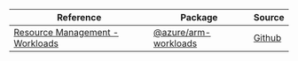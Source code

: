 | Reference | Package | Source |
|---|---|---|
|[Resource Management - Workloads](arm-workloads-readme.md)|[@azure/arm-workloads](https://www.npmjs.com/package/@azure/arm-workloads)|[Github](https://github.com/Azure/azure-sdk-for-js/blob/main/sdk/workloads/arm-workloads)|
